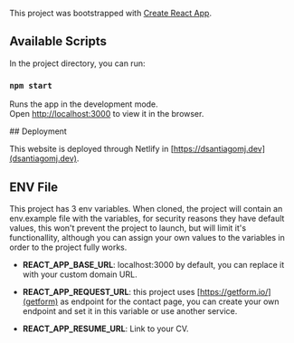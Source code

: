 This project was bootstrapped with [Create React App](https://github.com/facebook/create-react-app).

## Available Scripts

In the project directory, you can run:

### `npm start`

Runs the app in the development mode.<br />
Open [http://localhost:3000](http://localhost:3000) to view it in the browser.

## Deployment

This website is deployed through Netlify in [https://dsantiagomj.dev](dsantiagomj.dev).

## ENV File

This project has 3 env variables. When cloned, the project will contain an env.example file with the variables, for security reasons they have default values, this won't prevent the project to launch, but will limit it's
functionallity, although you can assign your own values to the variables in order to the project fully works.

- **REACT_APP_BASE_URL**: localhost:3000 by default, you can replace it with your custom domain URL.

- **REACT_APP_REQUEST_URL**: this project uses [https://getform.io/](getform) as endpoint for the contact page, you can create your own endpoint and set it in this variable or use another service.

- **REACT_APP_RESUME_URL**: Link to your CV.

